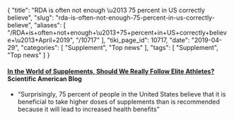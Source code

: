 {
    "title": "RDA is often not enough \u2013 75 percent in US correctly believe",
    "slug": "rda-is-often-not-enough-75-percent-in-us-correctly-believe",
    "aliases": [
        "/RDA+is+often+not+enough+\u2013+75+percent+in+US+correctly+believe+\u2013+April+2019",
        "/10717"
    ],
    "tiki_page_id": 10717,
    "date": "2019-04-29",
    "categories": [
        "Supplement",
        "Top news"
    ],
    "tags": [
        "Supplement",
        "Top news"
    ]
}


#### [In the World of Supplements, Should We Really Follow Elite Athletes?](https://blogs.scientificamerican.com/observations/in-the-world-of-supplements-should-we-really-follow-elite-athletes/) Scientific American Blog

* “Surprisingly, 75 percent of people in the United States believe that it is beneficial to take higher doses of supplements than is recommended because it will lead to increased health benefits”